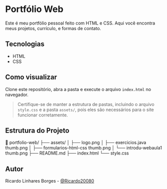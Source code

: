# Portfólio Web

Este é meu portfólio pessoal feito com HTML e CSS. Aqui você encontra meus projetos, currículo, e formas de contato.

## Tecnologias
- HTML
- CSS

## Como visualizar
Clone este repositório, abra a pasta e execute o arquivo `index.html` no navegador.

> Certifique-se de manter a estrutura de pastas, incluindo o arquivo `style.css` e a pasta `assets/`, pois eles são necessários para o site funcionar corretamente.

## Estrutura do Projeto

📁 portfolio-web/
├── assets/
│   ├── logo.png
│   ├── exercicios.java thumb.png
│   ├── formularios-html-css thumb.png
│   └── introdu-webaula1 thumb.png
├── README.md
├── index.html
└── style.css

## Autor
Ricardo Linhares Borges - [@Ricardo20080](https://github.com/Ricardo20080)